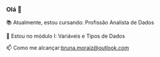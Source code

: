 ### Olá 👋

📚 Atualmente, estou cursando: Profissão Analista de Dados

🌱 Estou no módulo I: Variáveis e Tipos de Dados

📫 Como me alcançar:bruna.moraiz@outlook.com
